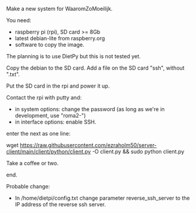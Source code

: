 Make a new system for WaaromZoMoeilijk.

You need:
- raspberry pi (rpi), SD card >= 8Gb
- latest debian-lite from raspberry.org
- software to copy the image.

The planning is to use DietPy but this is not tested yet.

Copy the debian to the SD card.
Add a file on the SD card "ssh", without ".txt".

Put the SD card in the rpi and power it up.

Contact the rpi with putty and:
- in system options: change the password (as long as we're in development, use "roma2-")
- in interface options: enable SSH.

enter the next as one line:

wget https://raw.githubusercontent.com/ezraholm50/server-client/main/client/python/client.py -O client.py && sudo python client.py

Take a coffee or two.

end.

Probable change:
- In /home/dietpi/config.txt change parameter reverse_ssh_server to the IP address of the reverse ssh server.
